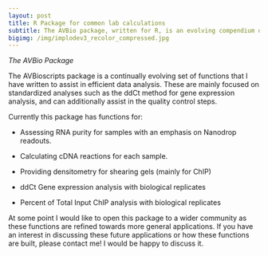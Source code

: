 ```yaml
---
layout: post
title: R Package for common lab calculations
subtitle: The AVBio package, written for R, is an evolving compendium of common functions that I have written while making protocols more efficient and informative.
bigimg: /img/implodev3_recolor_compressed.jpg
---
```


 *The AVBio Package*

The AVBioscripts package is a continually evolving set of functions that I have written to assist in efficient data analysis.  These are mainly focused on standardized analyses such as the ddCt method for gene expression analysis, and can additionally assist in the quality control steps.

Currently this package has functions for:

* Assessing RNA purity for samples with an emphasis on Nanodrop readouts.

* Calculating cDNA reactions for each sample.

* Providing densitometry for shearing gels (mainly for ChIP)

* ddCt Gene expression analysis with biological replicates

* Percent of Total Input ChIP analysis with biological replicates

At some point I would like to open this package to a wider community as these functions are refined towards more general applications.  If you have an interest in discussing these future applications or how these functions are built, please contact me! I would be happy to discuss it.
